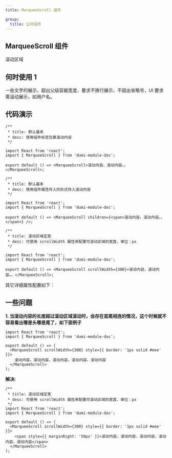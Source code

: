 ```yaml
---
title: MarqueeScroll 组件

group:
  title: 公共组件
---
```


## MarqueeScroll 组件

滚动区域

## 何时使用 1

一些文字的展示，超出父级容器宽度，要求不换行展示，不超出省略号，UI 要求需滚动展示，如用户名。

## 代码演示

```tsx
/**
 * title: 默认基本
 * desc: 使用组件标签包裹滚动内容
 */

import React from 'react';
import { MarqueeScroll } from 'dumi-module-doc';

export default () => <MarqueeScroll>滚动内容，滚动内容。。</MarqueeScroll>;
```

```tsx
/**
 * title: 默认基本
 * desc: 使用组件属性传入的形式传入滚动内容
 */

import React from 'react';
import { MarqueeScroll } from 'dumi-module-doc';

export default () => <MarqueeScroll children={<span>滚动内容，滚动内容。。</span>} />;
```

```tsx
/**
 * title: 滚动区域定宽
 * desc: 可使用 scrollWidth 属性来配置可滚动区域的宽度，单位：px
 */

import React from 'react';
import { MarqueeScroll } from 'dumi-module-doc';

export default () => <MarqueeScroll scrollWidth={300}>滚动内容，滚动内容。。</MarqueeScroll>;
```

其它详细属性配置如下：

<API></API>

## 一些问题

**1. 当滚动内容的长度超过滚动区域滚动时，会存在首尾相连的情况，这个时候就不容易看出哪是头哪是尾了，如下面例子**

```tsx
import React from 'react';
import { MarqueeScroll } from 'dumi-module-doc';

export default () => (
  <MarqueeScroll scrollWidth={300} style={{ border: '1px solid #eee' }}>
    滚动内容，滚动内容，滚动内容，滚动内容，滚动内容
  </MarqueeScroll>
);
```

**解决:**

```tsx
/**
 * title: 滚动区域定宽
 * desc: 可使用 scrollWidth 属性来配置可滚动区域的宽度，单位：px
 */
import React from 'react';
import { MarqueeScroll } from 'dumi-module-doc';

export default () => (
  <MarqueeScroll scrollWidth={300} style={{ border: '1px solid #eee' }}>
    <span style={{ marginRight: '50px' }}>滚动内容，滚动内容，滚动内容，滚动内容，滚动内容</span>
  </MarqueeScroll>
);
```
